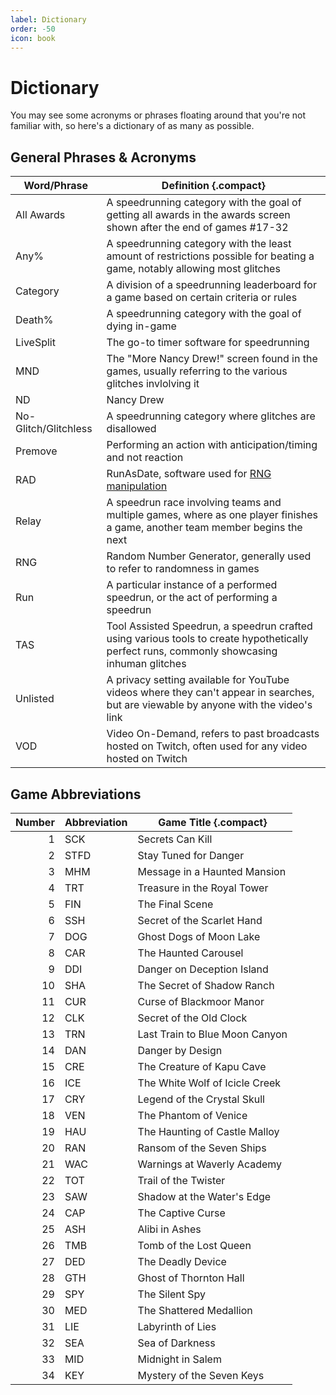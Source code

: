 ```yaml
---
label: Dictionary
order: -50
icon: book
---
```


# Dictionary

You may see some acronyms or phrases floating around that you're not familiar with, so here's a dictionary of as many as possible.

## General Phrases & Acronyms

Word/Phrase | Definition {.compact}
--- | ---
All Awards | A speedrunning category with the goal of getting all awards in the awards screen shown after the end of games #17-32
Any% | A speedrunning category with the least amount of restrictions possible for beating a game, notably allowing most glitches
Category | A division of a speedrunning leaderboard for a game based on certain criteria or rules
Death% | A speedrunning category with the goal of dying in-game
LiveSplit | The go-to timer software for speedrunning
MND | The "More Nancy Drew!" screen found in the games, usually referring to the various glitches invlolving it
ND | Nancy Drew
No-Glitch/Glitchless | A speedrunning category where glitches are disallowed
Premove | Performing an action with anticipation/timing and not reaction
RAD | RunAsDate, software used for [RNG manipulation](/advanced/rng-manip.md)
Relay | A speedrun race involving teams and multiple games, where as one player finishes a game, another team member begins the next
RNG | Random Number Generator, generally used to refer to randomness in games
Run | A particular instance of a performed speedrun, or the act of performing a speedrun
TAS | Tool Assisted Speedrun, a speedrun crafted using various tools to create hypothetically perfect runs, commonly showcasing inhuman glitches
Unlisted | A privacy setting available for YouTube videos where they can't appear in searches, but are viewable by anyone with the video's link
VOD | Video On-Demand, refers to past broadcasts hosted on Twitch, often used for any video hosted on Twitch


## Game Abbreviations

Number | Abbreviation | Game Title {.compact}
---: | --- | ---
1 | SCK | Secrets Can Kill
2 | STFD | Stay Tuned for Danger
3 | MHM | Message in a Haunted Mansion
4 | TRT | Treasure in the Royal Tower
5 | FIN | The Final Scene
6 | SSH | Secret of the Scarlet Hand
7 | DOG | Ghost Dogs of Moon Lake
8 | CAR | The Haunted Carousel
9 | DDI | Danger on Deception Island
10 | SHA | The Secret of Shadow Ranch
11 | CUR | Curse of Blackmoor Manor
12 | CLK | Secret of the Old Clock
13 | TRN | Last Train to Blue Moon Canyon
14 | DAN | Danger by Design
15 | CRE | The Creature of Kapu Cave
16 | ICE | The White Wolf of Icicle Creek
17 | CRY | Legend of the Crystal Skull
18 | VEN | The Phantom of Venice
19 | HAU | The Haunting of Castle Malloy
20 | RAN | Ransom of the Seven Ships
21 | WAC | Warnings at Waverly Academy
22 | TOT | Trail of the Twister
23 | SAW | Shadow at the Water's Edge
24 | CAP | The Captive Curse
25 | ASH | Alibi in Ashes
26 | TMB | Tomb of the Lost Queen
27 | DED | The Deadly Device
28 | GTH | Ghost of Thornton Hall
29 | SPY | The Silent Spy
30 | MED | The Shattered Medallion
31 | LIE | Labyrinth of Lies
32 | SEA | Sea of Darkness
33 | MID | Midnight in Salem
34 | KEY | Mystery of the Seven Keys
